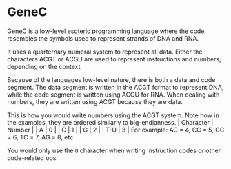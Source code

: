 # GeneC
GeneC is a low-level esoteric programming language where the code resembles the symbols used to represent strands of DNA and RNA.

It uses a quarternary numeral system to represent all data. Either the characters ACGT or ACGU are used to represent instructions and numbers, depending on the context.

Because of the languages low-level nature, there is both a data and code segment. The data segment is written in the ACGT format to represent DNA, while the code segment is written using ACGU for RNA. When dealing with numbers, they are written using ACGT because they are data.

This is how you would write numbers using the ACGT system. Note how in the examples, they are ordered similarly to big-endianness.
| Character | Number |
| A         | 0      |
| C         | 1      |
| G         | 2      |
| T-U       | 3      |
For example: AC = 4, CC = 5, GC = 6, TC = 7, AG = 8, etc

You would only use the `U` character when writing instruction codes or other code-related ops.
